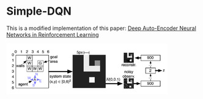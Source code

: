 # Simple-DQN

This is a modified implementation of this paper:
[Deep Auto-Encoder Neural Networks in Reinforcement Learning](https://www.google.com.tw/url?sa=t&rct=j&q=&esrc=s&source=web&cd=1&cad=rja&uact=8&ved=0ahUKEwjD5Y2Q9O3PAhWIoJQKHfgsAykQFggdMAA&url=http%3A%2F%2Fciteseerx.ist.psu.edu%2Fviewdoc%2Fdownload%3Fdoi%3D10.1.1.172.1873%26rep%3Drep1%26type%3Dpdf&usg=AFQjCNH7-9ZJoUGz9KGpHP2WaeZ-A5KHWA&sig2=M-wtUBp9gGEvCSfzDtDOzA)

<img src="./picture/paper.PNG"  alt="paper" align=center />
